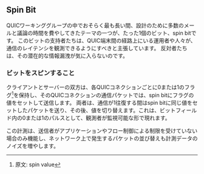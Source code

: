 ## Spin Bit

QUICワーキンググループの中でおそらく最も長い間、設計のために多数のメールと議論の時間を費やしてきたテーマの一つが、たった1個のビット、spin bitです。
このビットの支持者たちは、QUIC端末間の経路上にいる運用者や人々が、通信のレイテンシを観測できるようにすべきと主張しています。
反対者たちは、その潜在的な情報漏洩が気に入らないのです。

### ビットをスピンすること

クライアントとサーバーの双方は、各QUICコネクションごとに0または1のフラグ[^4-6_1]を保持し、そのQUICコネクションの通信パケットでは、spin bitにフラグの値をセットして送信します。
両者は、通信が1往復する間はspin bitに同じ値をセットしたパケットを送り、その後、値を切り替えます。これは、ビットフィールド内の0または1のパルスとして、観測者が監視可能な形で現れます。

この計測は、送信者がアプリケーションやフロー制御による制限を受けていない場合のみ機能し、ネットワーク上で発生するパケットの並び替えも計測データのノイズを増やします。

[^4-6_1]: 原文: spin value
